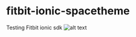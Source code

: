 # fitbit-ionic-spacetheme
Testing Fitbit ionic sdk 
![alt text](https://github.com/pgerochi/fitbit-ionic-spacetheme/blob/master/readme-img.png)

